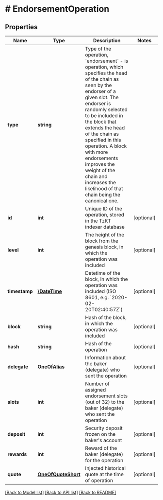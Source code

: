 # # EndorsementOperation

## Properties

Name | Type | Description | Notes
------------ | ------------- | ------------- | -------------
**type** | **string** | Type of the operation, &#x60;endorsement&#x60; - is operation, which specifies the head of the chain as seen by the endorser of a given slot. The endorser is randomly selected to be included in the block that extends the head of the chain as specified in this operation. A block with more endorsements improves the weight of the chain and increases the likelihood of that chain being the canonical one. |
**id** | **int** | Unique ID of the operation, stored in the TzKT indexer database | [optional]
**level** | **int** | The height of the block from the genesis block, in which the operation was included | [optional]
**timestamp** | [**\DateTime**](\DateTime.md) | Datetime of the block, in which the operation was included (ISO 8601, e.g. &#x60;2020-02-20T02:40:57Z&#x60;) | [optional]
**block** | **string** | Hash of the block, in which the operation was included | [optional]
**hash** | **string** | Hash of the operation | [optional]
**delegate** | [**OneOfAlias**](OneOfAlias.md) | Information about the baker (delegate) who sent the operation | [optional]
**slots** | **int** | Number of assigned endorsement slots (out of 32) to the baker (delegate) who sent the operation | [optional]
**deposit** | **int** | Security deposit frozen on the baker&#39;s account | [optional]
**rewards** | **int** | Reward of the baker (delegate) for the operation | [optional]
**quote** | [**OneOfQuoteShort**](OneOfQuoteShort.md) | Injected historical quote at the time of operation | [optional]

[[Back to Model list]](../../README.md#models) [[Back to API list]](../../README.md#endpoints) [[Back to README]](../../README.md)
